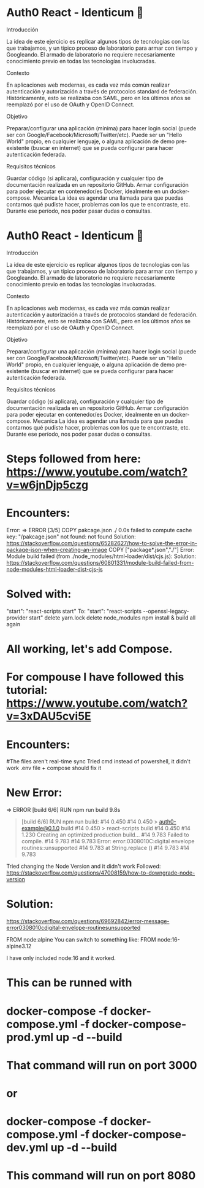 #  Auth0 React - Identicum 🔐

Introducción

La idea de este ejercicio es replicar algunos tipos de tecnologías con las que trabajamos, y un típico proceso de laboratorio para armar con tiempo y Googleando.
El armado de laboratorio no requiere necesariamente conocimiento previo en todas las tecnologías involucradas.

Contexto

En aplicaciones web modernas, es cada vez más común realizar autenticación y autorización a través de protocolos standard de federación. Históricamente, esto se realizaba con SAML, pero en los últimos años se reemplazó por el uso de OAuth y OpenID Connect.

Objetivo

Preparar/configurar una aplicación (mínima) para hacer login social (puede ser con Google/Facebook/Microsoft/Twitter/etc).
Puede ser un "Hello World" propio, en cualquier lenguaje, o alguna aplicación de demo pre-existente (buscar en internet) que se pueda configurar para hacer autenticación federada.
 
Requisitos técnicos

Guardar código (si aplicara), configuración y cualquier tipo de documentación realizada en un repositorio GitHub.
Armar configuración para poder ejecutar en contenedor/es Docker, idealmente en un docker-compose.
Mecanica
La idea es agendar una llamada para que puedas contarnos qué pudiste hacer, problemas con los que te encontraste, etc.
Durante ese período, nos poder pasar dudas o consultas.

#  Auth0 React - Identicum 🔐

Introducción

La idea de este ejercicio es replicar algunos tipos de tecnologías con las que trabajamos, y un típico proceso de laboratorio para armar con tiempo y Googleando.
El armado de laboratorio no requiere necesariamente conocimiento previo en todas las tecnologías involucradas.

Contexto

En aplicaciones web modernas, es cada vez más común realizar autenticación y autorización a través de protocolos standard de federación. Históricamente, esto se realizaba con SAML, pero en los últimos años se reemplazó por el uso de OAuth y OpenID Connect.

Objetivo

Preparar/configurar una aplicación (mínima) para hacer login social (puede ser con Google/Facebook/Microsoft/Twitter/etc).
Puede ser un "Hello World" propio, en cualquier lenguaje, o alguna aplicación de demo pre-existente (buscar en internet) que se pueda configurar para hacer autenticación federada.
 
Requisitos técnicos

Guardar código (si aplicara), configuración y cualquier tipo de documentación realizada en un repositorio GitHub.
Armar configuración para poder ejecutar en contenedor/es Docker, idealmente en un docker-compose.
Mecanica
La idea es agendar una llamada para que puedas contarnos qué pudiste hacer, problemas con los que te encontraste, etc.
Durante ese período, nos poder pasar dudas o consultas.

# Steps followed from here: https://www.youtube.com/watch?v=w6jnDjp5czg

#  Encounters:
Error:
  => ERROR [3/5] COPY pakcage.json ./  0.0s 
  failed to compute cache key: "/pakcage.json" not found: not found
  Solution: https://stackoverflow.com/questions/65282627/how-to-solve-the-error-in-package-json-when-creating-an-image
  COPY ["package*.json","./"]
Error:
 Module build failed (from ./node_modules/html-loader/dist/cjs.js):
 Solution: https://stackoverflow.com/questions/60801331/module-build-failed-from-node-modules-html-loader-dist-cjs-js
# Solved with:
"start": "react-scripts start"
To:
"start": "react-scripts --openssl-legacy-provider start"
 delete yarn.lock
 delete node_modules
 npm install & build all again

# All working, let's add Compose.

# For compouse I have  followed this tutorial: https://www.youtube.com/watch?v=3xDAU5cvi5E

# Encounters:

#The files aren't real-time sync
 Tried cmd instead of powershell, it didn't work .env file + compose should fix it
# New Error:
 => ERROR [build 6/6] RUN npm run build                                                                                                                                                       9.8s 
 > [build 6/6] RUN npm run build:
#14 0.450
#14 0.450 > auth0-example@0.1.0 build
#14 0.450 > react-scripts build
#14 0.450
#14 1.230 Creating an optimized production build...
#14 9.783 Failed to compile.
#14 9.783
#14 9.783 Error: error:0308010C:digital envelope routines::unsupported
#14 9.783     at String.replace (<anonymous>)
#14 9.783
#14 9.783

 Tried changing the Node Version and it didn't work
 Followed: https://stackoverflow.com/questions/47008159/how-to-downgrade-node-version

# Solution: 
https://stackoverflow.com/questions/69692842/error-message-error0308010cdigital-envelope-routinesunsupported

FROM node:alpine
You can switch to something like:
FROM node:16-alpine3.12

I have only included node:16 and it worked.

# This can be runned with 
# docker-compose -f docker-compose.yml -f  docker-compose-prod.yml up -d --build
# That command will run on port 3000
# or
# docker-compose -f docker-compose.yml -f  docker-compose-dev.yml up -d --build
# This command will run on port 8080
